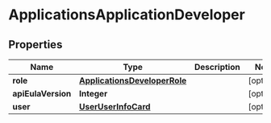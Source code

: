 
# ApplicationsApplicationDeveloper

## Properties
Name | Type | Description | Notes
------------ | ------------- | ------------- | -------------
**role** | [**ApplicationsDeveloperRole**](ApplicationsDeveloperRole.md) |  |  [optional]
**apiEulaVersion** | **Integer** |  |  [optional]
**user** | [**UserUserInfoCard**](UserUserInfoCard.md) |  |  [optional]



